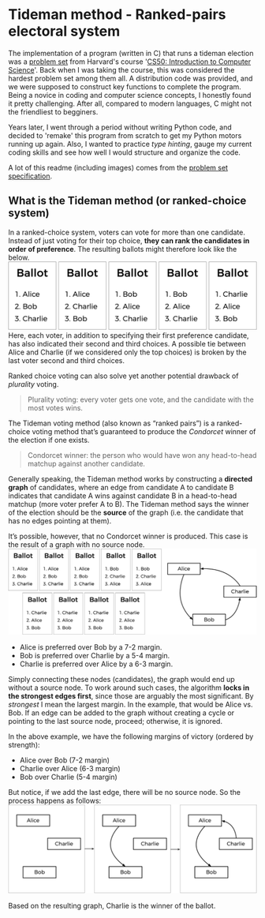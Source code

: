# Tideman method - Ranked-pairs electoral system
The implementation of a program (written in C) that runs a tideman election was a [problem set](https://cs50.harvard.edu/x/2020/psets/3/tideman/) from Harvard's course '[CS50: Introduction to Computer Science](https://cs50.harvard.edu/x/2020/)'. Back when I was taking the course, this was considered the hardest problem set among them all. A distribution code was provided, and we were supposed to construct key functions to complete the program. Being a novice in coding and computer science concepts, I honestly found it pretty challenging. After all, compared to modern languages, C might not the friendliest to begginers.

Years later, I went through a period without writing Python code, and decided to 'remake' this program from scratch to get my Python motors running up again. Also, I wanted to practice *type hinting*, gauge my current coding skills and see how well I would structure and organize the code.

A lot of this readme (including images) comes from the [problem set specification](https://cs50.harvard.edu/x/2020/psets/3/tideman/). 

## What is the Tideman method (or ranked-choice system)
In a ranked-choice system, voters can vote for more than one candidate. Instead of just voting for their top choice, **they can rank the candidates in order of preference**. The resulting ballots might therefore look like the below.
![ranked-choice example](../readme-imgs/ranked-ballot.png)
Here, each voter, in addition to specifying their first preference candidate, has also indicated their second and third choices. A possible tie between Alice and Charlie (if we considered only the top choices) is broken by the last voter second and third choices.

Ranked choice voting can also solve yet another potential drawback of *plurality* voting.

>Plurality voting: every voter gets one vote, and the candidate with the most votes wins. 

The Tideman voting method (also known as “ranked pairs”) is a ranked-choice voting method that’s guaranteed to produce the *Condorcet* winner of the election if one exists.

>Condorcet winner: the person who would have won any head-to-head matchup against another candidate.

Generally speaking, the Tideman method works by constructing a **directed graph** of candidates, where an edge from candidate A to candidate B indicates that candidate A wins against candidate B in a head-to-head matchup (more voter prefer A to B).
The Tideman method says the winner of the election should be the **source** of the graph (i.e. the candidate that has no edges pointing at them). 

It’s possible, however, that no Condorcet winner is produced. This case is the result of a graph with no source node.
![no condorcet winner](../readme-imgs/no-condorcet.png)

* Alice is preferred over Bob by a 7-2 margin.
* Bob is preferred over Charlie by a 5-4 margin.
* Charlie is preferred over Alice by a 6-3 margin.

Simply connecting these nodes (candidates), the graph would end up without a source node. To work around such cases, the algorithm **locks in the strongest edges first**, since those are arguably the most significant. By *strongest* I mean the largest margin. In the example, that would be Alice vs. Bob.
If an edge can be added to the graph without creating a cycle or pointing to the last source node, proceed; otherwise, it is ignored.

In the above example, we have the following margins of victory (ordered by strength):

* Alice over Bob (7-2 margin)
* Charlie over Alice (6-3 margin)
* Bob over Charlie (5-4 margin)

But notice, if we add the last edge, there will be no source node. So the process happens as follows:
![step-by-step lock process](../readme-imgs/lockin.png)

Based on the resulting graph, Charlie is the winner of the ballot.
